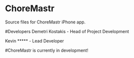 # ChoreMastr
Source files for ChoreMastr iPhone app.

#Developers
Demetri Kostakis - Head of Project Development

Kevin ***** - Lead Developer

#ChoreMastr is currently in development!
